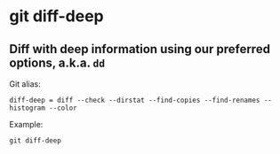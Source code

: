# git diff-deep

## Diff with deep information using our preferred options, a.k.a. `dd`

Git alias:

```git
diff-deep = diff --check --dirstat --find-copies --find-renames --histogram --color
```

Example:

```shell
git diff-deep
```
